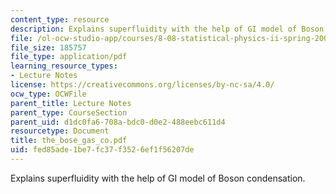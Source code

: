 ```yaml
---
content_type: resource
description: Explains superfluidity with the help of GI model of Boson condensation.
file: /ol-ocw-studio-app/courses/8-08-statistical-physics-ii-spring-2005/fed85ade1be7fc37f3526ef1f56207de_the_bose_gas_co.pdf
file_size: 185757
file_type: application/pdf
learning_resource_types:
- Lecture Notes
license: https://creativecommons.org/licenses/by-nc-sa/4.0/
ocw_type: OCWFile
parent_title: Lecture Notes
parent_type: CourseSection
parent_uid: d1dc0fa6-708a-bdc0-d0e2-488eebc611d4
resourcetype: Document
title: the_bose_gas_co.pdf
uid: fed85ade-1be7-fc37-f352-6ef1f56207de
---
```

Explains superfluidity with the help of GI model of Boson condensation.